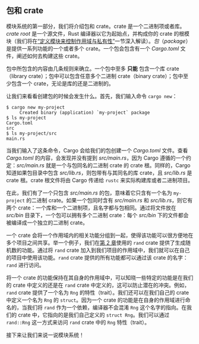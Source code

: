 ## 包和 crate

模块系统的第一部分，我们将介绍包和 crate。crate 是一个二进制项或者库。*crate root* 是一个源文件，Rust 编译器以它为起始点，并构成你的 crate 的根模块（我们将在[“定义模块来控制作用域与私有性”][modules]<!-- ignore -->一节深入解读）。*包*（*package*）是提供一系列功能的一个或者多个 crate。一个包会包含有一个 *Cargo.toml* 文件，阐述如何去构建这些 crate。

包中所包含的内容由几条规则来确立。一个包中至多 **只能** 包含一个库 crate（library crate）；包中可以包含任意多个二进制 crate（binary crate）；包中至少包含一个 crate，无论是库的还是二进制的。

让我们来看看创建包的时候会发生什么。首先，我们输入命令 `cargo new`：

```text
$ cargo new my-project
     Created binary (application) `my-project` package
$ ls my-project
Cargo.toml
src
$ ls my-project/src
main.rs
```

当我们输入了这条命令，Cargo 会给我们的包创建一个 *Cargo.toml* 文件。查看 *Cargo.toml* 的内容，会发现并没有提到 *src/main.rs*，因为 Cargo 遵循的一个约定：*src/main.rs* 就是一个与包同名的二进制 crate 的 crate 根。同样的，Cargo 知道如果包目录中包含 *src/lib.rs*，则包带有与其同名的库 crate，且 *src/lib.rs* 是 crate 根。crate 根文件将由 Cargo 传递给 `rustc` 来实际构建库或者二进制项目。

在此，我们有了一个只包含 *src/main.rs* 的包，意味着它只含有一个名为 `my-project` 的二进制 crate。如果一个包同时含有 *src/main.rs* 和 *src/lib.rs*，则它有两个 crate：一个库和一个二进制项，且名字都与包相同。通过将文件放在 *src/bin* 目录下，一个包可以拥有多个二进制 crate：每个 *src/bin* 下的文件都会被编译成一个独立的二进制 crate。

一个 crate 会将一个作用域内的相关功能分组到一起，使得该功能可以很方便地在多个项目之间共享。举一个例子，我们在[第 2 章][rand]<!-- ignore -->使用的 `rand` crate 提供了生成随机数的功能。通过将 `rand` crate 加入到我们项目的作用域中，我们就可以在自己的项目中使用该功能。`rand` crate 提供的所有功能都可以通过该 crate 的名字：`rand` 进行访问。

将一个 crate 的功能保持在其自身的作用域中，可以知晓一些特定的功能是在我们的 crate 中定义的还是在 `rand` crate 中定义的，这可以防止潜在的冲突。例如，`rand` crate 提供了一个名为 `Rng` 的特性（trait）。我们还可以在我们自己的 crate 中定义一个名为 `Rng` 的 `struct`。因为一个 crate 的功能是在自身的作用域进行命名的，当我们将 `rand` 作为一个依赖，编译器不会混淆 `Rng` 这个名字的指向。在我们的 crate 中，它指向的是我们自己定义的 `struct Rng`。我们可以通过 `rand::Rng` 这一方式来访问 `rand` crate 中的 `Rng` 特性（trait）。

接下来让我们来说一说模块系统！

[modules]: ch07-02-defining-modules-to-control-scope-and-privacy.html
[rand]: ch02-00-guessing-game-tutorial.html#生成一个随机数
